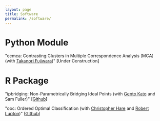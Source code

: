 ```yaml
---
layout: page
title: Software
permalink: /software/
---
```


Python Module
===

"ccmca: Contrasting Clusters in Multiple Correspondence Analysis (MCA) (with [Takanori Fujiwara](https://takanori-fujiwara.github.io/))" \[Under Construction\]

R Package
===

"ipbridging: Non-Parametrically Bridging Ideal Points (with [Gento Kato](https://gentok.github.io/) and Sam Fuller)" \[[Github](https://github.com/gentok/ipbridging)\]

"ooc: Ordered Optimal Classification (with [Christopher Hare](https://www.christopherdhare.com/) and [Robert Lupton](https://www.robertnlupton.com/))" \[[Github](https://github.com/tzuliu/ooc)\]
